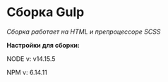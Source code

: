 # Сборка Gulp 

*Cборка работает на HTML и препроцессоре SCSS*

**Настройки для сборки:**

NODE v: v14.15.5

NPM v: 6.14.11
